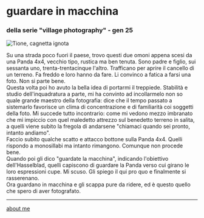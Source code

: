 # guardare in macchina  
### della serie "village photography" - gen 25  
  
![](https://i.postimg.cc/GhL3L16Y/cc44f06e-53bf-4979-a5f4-5d69b637083f.jpg "Tione, cagnetta ignota")  

Su una strada poco fuori il paese, trovo questi due omoni appena scesi da una Panda 4x4, vecchio tipo, rustica ma ben tenuta. Sono padre e figlio, sui sessanta uno, trenta-trentacinque l'altro. Trafficano per aprire il cancello di un terreno. Fa freddo e loro hanno da fare. Li convinco a fatica a farsi una foto. Non si parte bene.  
Questa volta poi ho avuto la bella idea di portarmi il treppiede. Stabilità e studio dell'inquadratura a parte, mi ha convinto ad incollarmelo non so quale grande maestro della fotografia: dice che il tempo passato a sistemarlo favorisce un clima di concentrazione e di familiarità coi soggetti della foto. Mi succede tutto incontrario: come mi vedono mezzo imbranato che mi impiccio con quel maledetto attrezzo sul benedetto terreno in salita, a quelli viene subito la fregola di andarsene "chiamaci quando sei pronto, intanto andiamo".  
Faccio subito qualche scatto e attacco bottone sulla Panda 4x4. Quelli rispondo a monosillabi ma intanto rimangono. Comunque non procede bene.     
Quando poi gli dico "guardate la macchina", indicando l'obiettivo dell'Hasselblad, quelli capiscono di guardare la Panda verso cui girano le loro espressioni cupe. Mi scuso. Gli spiego il qui pro quo e finalmente si rasserenano.  
Ora guardano in macchina e gli scappa pure da ridere, ed è questo quello che spero di aver fotografato.  

---  
[about me](https://about.me/cacioman) 
